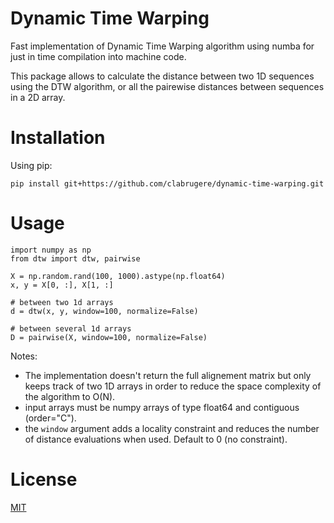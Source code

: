 # Dynamic Time Warping

Fast implementation of Dynamic Time Warping algorithm using numba for just in time compilation into machine code. 

This package allows to calculate the distance between two 1D sequences using the DTW algorithm, or all the pairewise distances between sequences in a 2D array.

# Installation

Using pip:
```
pip install git+https://github.com/clabrugere/dynamic-time-warping.git
```

# Usage

```
import numpy as np
from dtw import dtw, pairwise

X = np.random.rand(100, 1000).astype(np.float64)
x, y = X[0, :], X[1, :]

# between two 1d arrays
d = dtw(x, y, window=100, normalize=False)

# between several 1d arrays
D = pairwise(X, window=100, normalize=False)
```

Notes:
 - The implementation doesn't return the full alignement matrix but only keeps track of two 1D arrays in order to reduce the space complexity of the algorithm to O(N).
 - input arrays must be numpy arrays of type float64 and contiguous (order="C").
 - the `window` argument adds a locality constraint and reduces the number of distance evaluations when used. Default to 0 (no constraint).

# License

[MIT](LICENSE)